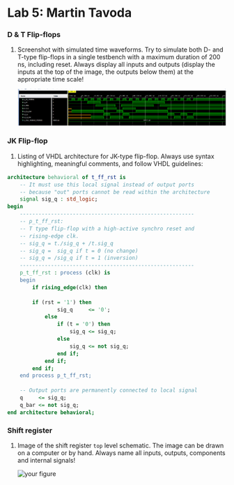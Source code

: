 # Lab 5: Martin Tavoda

### D & T Flip-flops

1. Screenshot with simulated time waveforms. Try to simulate both D- and T-type flip-flops in a single testbench with a maximum duration of 200 ns, including reset. Always display all inputs and outputs (display the inputs at the top of the image, the outputs below them) at the appropriate time scale!

   ![your figure](d_t_ff.PNG)

### JK Flip-flop

1. Listing of VHDL architecture for JK-type flip-flop. Always use syntax highlighting, meaningful comments, and follow VHDL guidelines:

```vhdl
architecture behavioral of t_ff_rst is
    -- It must use this local signal instead of output ports
    -- because "out" ports cannot be read within the architecture
    signal sig_q : std_logic;
begin
    --------------------------------------------------------
    -- p_t_ff_rst:
    -- T type flip-flop with a high-active synchro reset and
    -- rising-edge clk.
    -- sig_q = t./sig_q + /t.sig_q
    -- sig_q =  sig_q if t = 0 (no change)
    -- sig_q = /sig_q if t = 1 (inversion)
    --------------------------------------------------------
    p_t_ff_rst : process (clk) is
    begin
        if rising_edge(clk) then

        if (rst = '1') then
                sig_q     <= '0';
            else
                if (t = '0') then
                    sig_q <= sig_q;
                else 
                    sig_q <= not sig_q;
                end if;
            end if;            
        end if;
    end process p_t_ff_rst;

    -- Output ports are permanently connected to local signal
    q     <= sig_q;
    q_bar <= not sig_q;
end architecture behavioral;
```

### Shift register

1. Image of the shift register `top` level schematic. The image can be drawn on a computer or by hand. Always name all inputs, outputs, components and internal signals!

   ![your figure]()